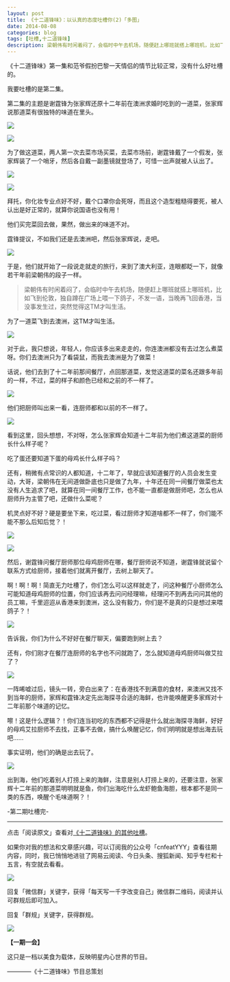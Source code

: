 ```yaml
---
layout: post
title: 《十二道锋味》：以认真的态度吐槽你(2)「多图」
date: 2014-08-08
categories: blog
tags: [吐槽,十二道锋味]
description: 梁朝伟有时闲着闷了，会临时中午去机场，随便赶上哪班就搭上哪班机，比如飞到伦敦，独自蹲在广场上喂一下鸽子，不发一语，当晚再飞回香港，当没事发生过，突然觉得这TM才叫生活。
---
```



《十二道锋味》第一集和范爷假扮巴黎一天情侣的情节比较正常，没有什么好吐槽的。

我要吐槽的是第二集。

第二集的主题是谢霆锋为张家辉还原十二年前在澳洲求婚时吃到的一道菜，张家辉说那道菜有很独特的味道在里头。

![](http://cnfeat.qiniudn.com/Image-2014-08-06-22-19-15.png)

![](http://cnfeat.qiniudn.com/Image-2014-08-06-22-54-15.jpg)

为了做这道菜，两人第一次去菜市场买菜，去菜市场前，谢霆锋戴了一个假发，张家辉装了一个哨牙，然后各自戴一副墨镜就登场了，可惜一出声就被人认出了。

![](http://cnfeat.qiniudn.com/Image-2014-08-06-22-22-01.png)

![](http://cnfeat.qiniudn.com/Image-2014-08-06-22-26-48.jpg)

拜托，你化妆专业点好不好，戴个口罩你会死呀，而且这个造型粗糙得要死，被人认出是好正常的，就算你说国语也没有用！

他们买完菜回去做，果然，做出来的味道不对。

霆锋提议，不如我们还是去澳洲吧，然后张家辉说，走吧。

![](http://cnfeat.qiniudn.com/Image-2014-08-06-22-32-42.jpg)

于是，他们就开始了一段说走就走的旅行，来到了澳大利亚，连眼都眨一下，就像若干年前梁朝伟的段子一样。

>梁朝伟有时闲着闷了，会临时中午去机场，随便赶上哪班就搭上哪班机，比如飞到伦敦，独自蹲在广场上喂一下鸽子，不发一语，当晚再飞回香港，当没事发生过，突然觉得这TM才叫生活。

为了一道菜飞到去澳洲，这TM才叫生活。

![](http://cnfeat.qiniudn.com/Image-2014-08-06-22-44-48.jpg)

对于此，我只想说，年轻人，你应该多出来走走的，你连澳洲都没有去过怎么煮菜呀。你们去澳洲只为了看袋鼠，而我去澳洲是为了做菜！

话说，他们去到了十二年前那间餐厅，点回那道菜，发觉这道菜的菜名还跟多年前的一样，不过，菜的样子和颜色已经和之前的不一样了。

![](http://cnfeat.qiniudn.com/Image-2014-08-06-23-07-59.jpg)

他们把厨师叫出来一看，连厨师都和以前的不一样了。

![](http://cnfeat.qiniudn.com/Image-2014-08-06-23-12-26.jpg)

看到这里，回头想想，不对呀，怎么张家辉会知道十二年前为他们煮这道菜的厨师长什么样子呢？

吃了蛋还要知道下蛋的母鸡长什么样子吗？

还有，稍微有点常识的人都知道，十二年了，早就应该知道餐厅的人员会发生变动，大哥，梁朝伟在无间道做卧底也只是做了九年，十年还在同一间餐厅做菜也太没有人生追求了吧，就算在同一间餐厅工作，也不能一直都是做厨师吧，怎么也从厨师升为主管了吧，还做什么菜呢？

机灵点好不好？硬是要坐下来，吃过菜，看过厨师才知道啥都不一样了，你们能不能不那么后知后觉？！

![](http://cnfeat.qiniudn.com/Image-2014-08-06-23-35-39.jpg)

![](http://cnfeat.qiniudn.com/Image-2014-08-06-23-40-19.jpg)

然后，谢霆锋问餐厅厨师那位母鸡厨师在哪，餐厅厨师说不知道，谢霆锋就说留个联系方式给厨师，接着他们就离开餐厅，去树上聊天了。

啊！啊！啊！简直无力吐槽了，你们怎么可以这样就走了，问这种餐厅小厨师怎么可能知道母鸡厨师的位置，你们应该再去问问经理嘛，经理问不到再去问问其他的员工嘛，千里迢迢从香港来到澳洲，这么没有毅力，你们是不是真的只是想过来喂鸽子？！

![](http://cnfeat.qiniudn.com/Image-2014-08-06-23-45-16.jpg)

告诉我，你们为什么不好好在餐厅聊天，偏要跑到树上去？

还有，你们刚才在餐厅连厨师的名字也不问就跑了，怎么就知道母鸡厨师叫做艾拉了？

![](http://cnfeat.qiniudn.com/Image-2014-08-06-23-47-18.jpg)

一阵唏嘘过后，镜头一转，旁白出来了：在香港找不到满意的食材，来澳洲又找不到当年的厨师，家辉和霆锋决定先出海探寻合适的海鲜，也许能唤醒更多家辉对十二年前那个味道的记忆。

嚓！这是什么逻辑？！你们连当初吃的东西都不记得是什么就出海探寻海鲜，好好的母鸡艾拉厨师不去找，正事不去做，搞什么唤醒记忆，你们明明就是想出海去玩吧……

事实证明，他们的确是出去玩了。

![](http://cnfeat.qiniudn.com/Image-2014-08-06-23-56-20.jpg)

出到海，他们吃着别人打捞上来的海鲜，注意是别人打捞上来的，还要注意，张家辉十二年前的那道菜明明就是鱼，你们出海吃什么龙虾鲍鱼海胆，根本都不是同一类的东西，唤醒个毛味道啊？！


-第二期吐槽完-


----

点击「阅读原文」查看对[《十二道锋味》的其他吐槽](http://movie.douban.com/subject/25864150/comments)。

如果你对我的想法和文章感兴趣，可以订阅我的公众号「cnfeatYYY」查看往期内容，同时，我已悄悄地进驻了网易云阅读、今日头条、搜狐新闻、知乎专栏和十五言，有空就去看看。


![](http://cnfeat.qiniudn.com/mHDSX.png)

回复「微信群」关键字，获得「每天写一千字改变自己」微信群二维码，阅读并认可群规后即可加入。

回复「群规」关键字，获得群规。

![](http://cnfeat.qiniudn.com/signitrue-2014-07-11.png)

**【一期一会】**

这只是一档以美食为载体，反映明星内心世界的节目。

————《十二道锋味》节目总策划

